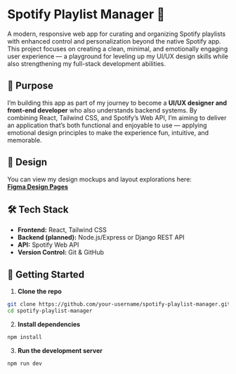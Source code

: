 # Spotify Playlist Manager 🎵

A modern, responsive web app for curating and organizing Spotify playlists with enhanced control and personalization beyond the native Spotify app. This project focuses on creating a clean, minimal, and emotionally engaging user experience — a playground for leveling up my UI/UX design skills while also strengthening my full-stack development abilities.

## 🎯 Purpose
I’m building this app as part of my journey to become a **UI/UX designer and front-end developer** who also understands backend systems. By combining React, Tailwind CSS, and Spotify’s Web API, I’m aiming to deliver an application that’s both functional and enjoyable to use — applying emotional design principles to make the experience fun, intuitive, and memorable.

## 🎨 Design
You can view my design mockups and layout explorations here:  
[**Figma Design Pages**](https://www.figma.com/design/R3R0NqwVmnGVZu2XN6xxAV/Untitled?node-id=0-1&t=hWQafhFW3oMi6D5c-1)

## 🛠 Tech Stack
- **Frontend:** React, Tailwind CSS  
- **Backend (planned):** Node.js/Express or Django REST API  
- **API:** Spotify Web API  
- **Version Control:** Git & GitHub  

## 🚀 Getting Started

1. **Clone the repo**
```bash
git clone https://github.com/your-username/spotify-playlist-manager.git
cd spotify-playlist-manager
```

2. **Install dependencies**
```bash
npm install
```

3. **Run the development server**
```bash
npm run dev
```
